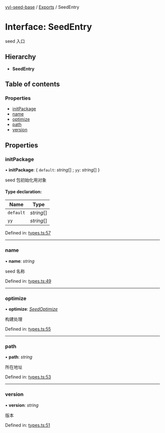 [yyl-seed-base](../README.md) / [Exports](../modules.md) / SeedEntry

# Interface: SeedEntry

seed 入口

## Hierarchy

* **SeedEntry**

## Table of contents

### Properties

- [initPackage](seedentry.md#initpackage)
- [name](seedentry.md#name)
- [optimize](seedentry.md#optimize)
- [path](seedentry.md#path)
- [version](seedentry.md#version)

## Properties

### initPackage

• **initPackage**: { `default`: *string*[] ; `yy`: *string*[]  }

seed 包初始化用对象

#### Type declaration:

Name | Type |
------ | ------ |
`default` | *string*[] |
`yy` | *string*[] |

Defined in: [types.ts:57](https://github.com/yyl-team/yyl-seed-base/blob/de3a34f/src/types.ts#L57)

___

### name

• **name**: *string*

seed 名称

Defined in: [types.ts:49](https://github.com/yyl-team/yyl-seed-base/blob/de3a34f/src/types.ts#L49)

___

### optimize

• **optimize**: [*SeedOptimize*](../modules.md#seedoptimize)

构建处理

Defined in: [types.ts:55](https://github.com/yyl-team/yyl-seed-base/blob/de3a34f/src/types.ts#L55)

___

### path

• **path**: *string*

所在地址

Defined in: [types.ts:53](https://github.com/yyl-team/yyl-seed-base/blob/de3a34f/src/types.ts#L53)

___

### version

• **version**: *string*

版本

Defined in: [types.ts:51](https://github.com/yyl-team/yyl-seed-base/blob/de3a34f/src/types.ts#L51)
